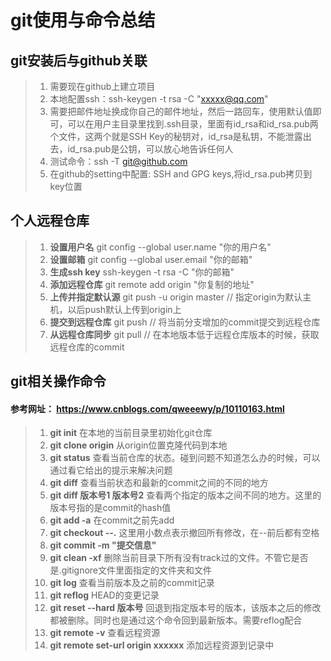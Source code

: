 # git使用与命令总结
## git安装后与github关联
> 1. 需要现在github上建立项目
> 2. 本地配置ssh：ssh-keygen -t rsa -C "xxxxx@qq.com"
> 3. 需要把邮件地址换成你自己的邮件地址，然后一路回车，使用默认值即可，可以在用户主目录里找到.ssh目录，里面有id_rsa和id_rsa.pub两个文件，这两个就是SSH Key的秘钥对，id_rsa是私钥，不能泄露出去，id_rsa.pub是公钥，可以放心地告诉任何人
> 4. 测试命令：ssh -T git@github.com
> 5. 在github的setting中配置: SSH and GPG keys,将id_rsa.pub拷贝到key位置


## 个人远程仓库
> 1. **设置用户名** git config --global user.name "你的用户名"
> 2. **设置邮箱**  git config --global user.email "你的邮箱"
> 3. **生成ssh key**  ssh-keygen -t rsa -C "你的邮箱"
> 4. **添加远程仓库**  git remote add origin "你复制的地址"
> 5. **上传并指定默认源** git push -u origin master  // 指定origin为默认主机，以后push默认上传到origin上
> 6. **提交到远程仓库** git push    // 将当前分支增加的commit提交到远程仓库
> 7. **从远程仓库同步**  git pull    // 在本地版本低于远程仓库版本的时候，获取远程仓库的commit


## git相关操作命令
#### 参考网址： https://www.cnblogs.com/qweeewy/p/10110163.html
> 1. **git init**     在本地的当前目录里初始化git仓库
> 2. **git clone origin**     从origin位置克隆代码到本地
> 3. **git status**      查看当前仓库的状态。碰到问题不知道怎么办的时候，可以通过看它给出的提示来解决问题
> 4. **git diff**      查看当前状态和最新的commit之间的不同的地方
> 5. **git diff 版本号1 版本号2**       查看两个指定的版本之间不同的地方。这里的版本号指的是commit的hash值
> 6. **git add -a**      在commit之前先add
> 7. **git checkout --.**      这里用小数点表示撤回所有修改，在--前后都有空格
> 8. **git commit -m "提交信息"**
> 9. **git clean -xf**     删除当前目录下所有没有track过的文件。不管它是否是.gitignore文件里面指定的文件夹和文件
> 10. **git log**        查看当前版本及之前的commit记录  
> 11. **git reflog**      HEAD的变更记录
> 12. **git reset --hard 版本号**     回退到指定版本号的版本，该版本之后的修改都被删除。同时也是通过这个命令回到最新版本。需要reflog配合
> 13. **git remote -v**    查看远程资源
> 14. **git remote set-url origin xxxxxx**    添加远程资源到记录中

